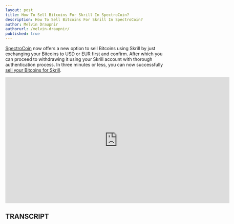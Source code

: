 ```yaml
---
layout: post
title: How To Sell Bitcoins For Skrill In SpectroCoin?
description: How To Sell Bitcoins For Skrill In SpectroCoin?
author: Melvin Draupnir
authorurl: /melvin-draupnir/
published: true
---
```

 
<p><a href="/spectrocoin/">SpectroCoin</a> now offers a new option to sell Bitcoins using Skrill by just exchanging your Bitcoins to USD or EUR first and confirm. After which you can proceed to withdrawing it using your Skrill account with thorough authentication process. In three minutes or less, you can now successfully <a href="http://geni.us/spectrocoin">sell your Bitcoins for Skrill</a>. </p>

<center><iframe width="700" height="394" src="https://www.youtube.com/embed/FyHcAA6dClA" frameborder="0" allowfullscreen></iframe></center>

<h2>TRANSCRIPT</h2>
